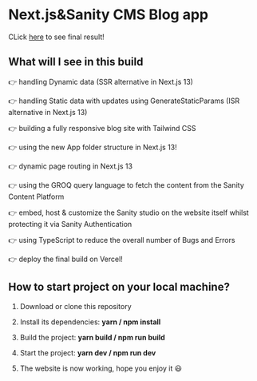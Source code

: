# Next.js&Sanity CMS Blog app

CLick [here](https://next-sanity-blog-app.vercel.app/) to see final result!

## What will I see in this build

👉 handling Dynamic data (SSR alternative in Next.js 13)

👉 handling Static data with updates using GenerateStaticParams (ISR alternative in Next.js 13)

👉 building a fully responsive blog site with Tailwind CSS

👉 using the new App folder structure in Next.js 13!

👉 dynamic page routing in Next.js 13

👉 using the GROQ query language to fetch the content from the Sanity Content Platform

👉 embed, host & customize the Sanity studio on the website itself whilst protecting it via Sanity Authentication

👉 using TypeScript to reduce the overall number of Bugs and Errors

👉 deploy the final build on Vercel!

## How to start project on your local machine?

1. Download or clone this repository

2. Install its dependencies: **yarn / npm install**

3. Build the project: **yarn build / npm run build**

4. Start the project: **yarn dev / npm run dev**

5. The website is now working, hope you enjoy it 😃
